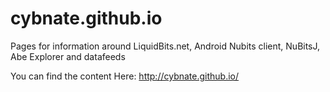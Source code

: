 # cybnate.github.io
Pages for information around LiquidBits.net, Android Nubits client, NuBitsJ, Abe Explorer and datafeeds

You can find the content Here: http://cybnate.github.io/
